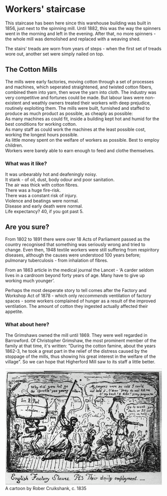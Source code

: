 # Workers' staircase
This staircase has been here since this warehouse building was built in 1856, just next to the spinning mill.
Until 1882, this was the way the spinners went in the morning and left in the evening. After that, no more spinners - the whole mill was demolished and replaced with a weaving shed.

The stairs' treads are worn from years of steps - when the first set of treads wore out, another set were simply nailed on top. 

## The Cotton Mills
The mills were early factories, moving cotton through a set of processes and machines, which seperated straightened, and twisted cotton fibers, combined them into yarn, then wove the yarn into cloth. 
The industry was very competitive and fortunes could be made. But labour laws were non-existent and weathly owners treated their workers with deep prejudice, routinely exploiting them.
The mills were built, furnished and staffed to produce as much product as possible, as cheaply as possible:  
As many machines as could fit, inside a building kept hot and humid for the best conditions for working cotton.  
As many staff as could work the machines at the least possible cost, working the longest hours possible.  
As little money spent on the welfare of workers as possible. Best to employ children.  
Workers were barely able to earn enough to feed and clothe themselves.  

### What was it like?
It was unbearably hot and deafeningly noisy.  
It stank - of oil, dust, body odour and poor sanitation.  
The air was thick with cotton fibres.  
There was a huge fire-risk.  
There was a constant risk of injury.  
Violence and beatings were normal.  
Disease and early death were normal.  
Life expectancy? 40, if you got past 5.  

## Are you sure?
From 1802 to 1891 there were over 18 Acts of Parliament passed as the country recognised that something was seriously wrong and tried to change. Even then, 1948 textile workers were still suffering from respiritory diseases, although the causes were understood 100 years before; pulmonary tuberculosis - from inhalation of fibres.  

From an 1863 article in the medical journal the Lancet - ‘A carder seldom lives in a cardroom beyond forty years of age. Many have to give up working much younger’.

Perhaps the most desperate story to tell comes after the Factory and Workshop Act of 1878 - which only *reccommends* ventilation of factory spaces - some workers complained of hunger as a result of the improved ventilation. The amount of cotton they ingested actually affected their appetite.

### What about here?
The Grimshaws owned the mill until 1869. They were well regarded in Barrowford. Of Christopher Grimshaw, the most prominent member of the family at that time, it's written:  "During the cotton famine, about the years 1862-3, he took a great part in the relief of the distress caused by the stoppage of the mills, thus showing his great interest in the welfare of the village". So we can hope that Higherford Mill saw to its staff a little better.  

![max_pic](./robert_cruikshank_cartoon.png)
A cartoon by Rober Cruikshank, c. 1835


